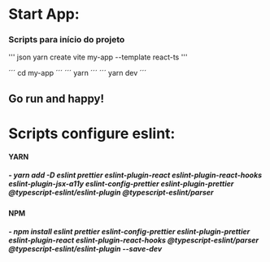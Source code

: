 # Start App:

### Scripts para início do projeto

''' json
yarn create vite my-app --template react-ts
'''

´´´
cd my-app
´´´
´´´
yarn
´´´
´´´
yarn dev 
´´´

## Go run and happy!  


# Scripts configure eslint: 

#### YARN
##### - yarn add -D eslint prettier eslint-plugin-react eslint-plugin-react-hooks eslint-plugin-jsx-a11y eslint-config-prettier eslint-plugin-prettier @typescript-eslint/eslint-plugin @typescript-eslint/parser

#### NPM
##### - npm install eslint prettier eslint-config-prettier eslint-plugin-prettier eslint-plugin-react eslint-plugin-react-hooks @typescript-eslint/parser @typescript-eslint/eslint-plugin --save-dev
